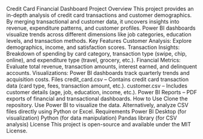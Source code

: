 Credit Card Financial Dashboard
Project Overview
This project provides an in-depth analysis of credit card transactions and customer demographics. By merging transactional and customer data, it uncovers insights into revenue, expenditure patterns, and customer profiles. Power BI dashboards visualize trends across different dimensions like job categories, education levels, and transaction methods.
Key Features
Customer Analysis: Explore demographics, income, and satisfaction scores.
Transaction Insights: Breakdown of spending by card category, transaction type (swipe, chip, online), and expenditure type (travel, grocery, etc.).
Financial Metrics: Evaluate total revenue, transaction amounts, interest earned, and delinquent accounts.
Visualizations: Power BI dashboards track quarterly trends and acquisition costs.
Files
credit_card.csv – Contains credit card transaction data (card type, fees, transaction amount, etc.).
customer.csv – Includes customer details (age, job, education, income, etc.).
Power BI Reports – PDF exports of financial and transactional dashboards.
How to Use
Clone the repository.
Use Power BI to visualize the data.
Alternatively, analyze CSV files directly using Python or Excel.
Requirements
Power BI Desktop (for visualization)
Python (for data manipulation)
Pandas library (for CSV analysis)
License
This project is open-source and available under the MIT License.
